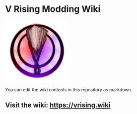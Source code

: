 
# V Rising Modding Wiki
![](/images/mod_logo_red_purple.png)

You can edit the wiki contents in this repository as markdown.

## Visit the wiki: https://vrising.wiki
